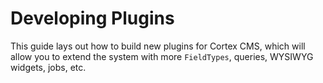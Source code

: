 # Developing Plugins

This guide lays out how to build new plugins for Cortex CMS, which will allow you to extend the system with more `FieldTypes`, queries, WYSIWYG widgets, jobs, etc.



